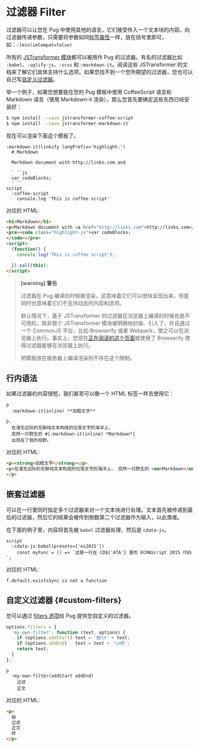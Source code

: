# 过滤器 Filter

过滤器可以让您在 Pug 中使用其他的语言。它们接受传入一个文本块的内容。向过滤器传递参数，只需要将参数如同[标签属性](//docs/syntax/Attribute.md)一样，放在括号里即可，如：`:less(ieCompat=false)`

所有的 [JSTransformer 模块](https://www.npmjs.com/browse/keyword/jstransformer)都可以被用作 Pug 的过滤器。有名的过滤器比如 `:babel`、`:uglify-js`、`:scss` 和  `:markdown-it`。阅读这些 JSTransformer 的文档来了解它们具体支持什么选项。如果您找不到一个您所期望的过滤器，您也可以自己写[自定义过滤器](#custom-filters)。

举一个例子，如果您想要能在您的 Pug 模板中使用 CoffeeScript 语言和 Markdown 语言（使用 Markdown-it 渲染），那么您首先要确定这些东西已经安装好：

```bash
$ npm install --save jstransformer-coffee-script
$ npm install --save jstransformer-markdown-it
```

现在可以渲染下面这个模板了。

```pug
:markdown-it(linkify langPrefix='highlight-')
  # Markdown

  Markdown document with http://links.com and

  ` ``js
  var codeBlocks;
  ` ``
script
  :coffee-script
    console.log 'This is coffee script'
```

对应的 HTML:

```html
<h1>Markdown</h1>
<p>Markdown document with <a href="http://links.com">http://links.com</a> and</p>
<pre><code class="highlight-js">var codeBlocks;
</code></pre>
<script>
  (function() {
    console.log('This is coffee script');

  }).call(this);
</script>
```

> **[warning] 警告**
>
> 过滤器在 Pug 编译的时候被渲染，这意味着它们可以很快呈现出来，但是同时也意味着它们不支持动态的内容和选项。
>
> 默认情况下，基于 JSTransformer 的过滤器在浏览器上编译的时候也是不可用的，除非那个 JSTransformer 模块被明确地封装、引入了，并且通过一个 CommonJS 平台，比如 Browserify 或者 Webpack，使之可以在浏览器上执行。事实上，您现在[正在阅读的这个页面](https://pug.bootcss.com/language/filters.html)就使用了 Browserify 使得过滤器能够在浏览器上执行。
>
> 把模板放在服务器上编译渲染则不存在这个限制。

## 行内语法

如果过滤器的内容很短，我们甚至可以像一个 HTML 标签一样去使用它：

```pug
p
  :markdown-it(inline) **加粗文字**

p.
  在漫无边际的无聊纯文本构成的垃圾文字的海洋上，
  突然一只野生的 #[:markdown-it(inline) *Markdown*]
  出现在了我的视野。
```

对应的 HTML:

```html
<p><strong>加粗文字</strong></p>
<p>在漫无边际的无聊纯文本构成的垃圾文字的海洋上， 突然一只野生的 <em>Markdown</em> 出现在了我的视野。
</p>
```

## 嵌套过滤器

可以在一行里同时指定多个过滤器来对一个文本块进行处理。文本首先被传递到最后的过滤器，然后它的结果会被传到倒数第二个过滤器作为输入，以此类推。

在下面的例子里，内容将首先被 `babel` 过滤器处理，然后是 `cdata-js`。

```pug
script
  :cdata-js:babel(presets=['es2015'])
    const myFunc = () => `这是一行在 CD${'ATA'} 里的 ECMAScript 2015 代码`;
```

对应的 HTML:

```
f.default.existsSync is not a function
```

## 自定义过滤器 {#custom-filters}

您可以通过 [filters 选项](//docs/API.md#options)给 Pug 提供您自定义的过滤器。

```js
options.filters = {
  'my-own-filter': function (text, options) {
    if (options.addStart) text = '始\n' + text;
    if (options.addEnd)   text = text + '\n终';
    return text;
  }
};
```

```pug
p
  :my-own-filter(addStart addEnd)
    过滤
    正文
```

对应的 HTML:

```html
<p>
  始
  过滤
  正文
  终
</p>
```